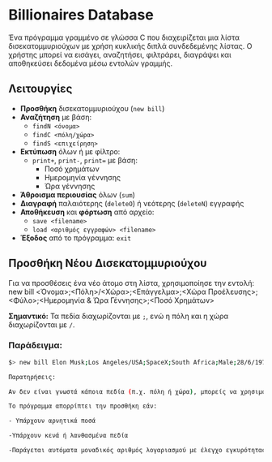# Billionaires Database
Ένα πρόγραμμα γραμμένο σε γλώσσα C που διαχειρίζεται μια λίστα δισεκατομμυριούχων με χρήση κυκλικής διπλά συνδεδεμένης λίστας. Ο χρήστης μπορεί να εισάγει, αναζητήσει, φιλτράρει, διαγράψει και αποθηκεύσει δεδομένα μέσω εντολών γραμμής.

## Λειτουργίες

- **Προσθήκη** δισεκατομμυριούχου (`new bill`)
- **Αναζήτηση** με βάση:
  - `findN <όνομα>`
  - `findC <πόλη/χώρα>`
  - `findS <επιχείρηση>`
- **Εκτύπωση** όλων ή με φίλτρο:
  - `print+`, `print-`, `print=` με βάση:
    - Ποσό χρημάτων
    - Ημερομηνία γέννησης
    - Ώρα γέννησης
- **Άθροισμα περιουσίας** όλων (`sum`)
- **Διαγραφή** παλαιότερης (`deleteO`) ή νεότερης (`deleteN`) εγγραφής
- **Αποθήκευση** και **φόρτωση** από αρχείο:
  - `save <filename>`
  - `load <αριθμός εγγραφών> <filename>`
- **Έξοδος** από το πρόγραμμα: `exit`

## Προσθήκη Νέου Δισεκατομμυριούχου

Για να προσθέσεις ένα νέο άτομο στη λίστα, χρησιμοποίησε την εντολή:  new bill <Όνομα>;<Πόλη>/<Χώρα>;<Επάγγελμα>;<Χώρα Προέλευσης>;<Φύλο>;<Ημερομηνία & Ώρα Γέννησης>;<Ποσό Χρημάτων>


**Σημαντικό:** Τα πεδία διαχωρίζονται με `;`, ενώ η πόλη και η χώρα διαχωρίζονται με `/`.

### Παράδειγμα:

```bash
$> new bill Elon Musk;Los Angeles/USA;SpaceX;South Africa;Male;28/6/1971 12:45;212000000.00

Παρατηρήσεις:

Αν δεν είναι γνωστά κάποια πεδία (π.χ. πόλη ή χώρα), μπορείς να χρησιμοποιήσεις ?

Το πρόγραμμα απορρίπτει την προσθήκη εάν:

- Υπάρχουν αρνητικά ποσά

-Υπάρχουν κενά ή λανθασμένα πεδία

-Παράγεται αυτόματα μοναδικός αριθμός λογαριασμού με έλεγχο εγκυρότητας (τύπου Luhn).



